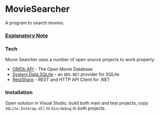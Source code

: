 # MovieSearcher
A program to search movies.

### [Explanatory Note]

### Tech

Movie Searcher uses a number of open source projects to work properly:

* [OMDb API] - The Open Movie Database
* [System.Data.SQLite] - an `ADO.NET` provider for SQLite
* [RestSharp] - REST and HTTP API Client for .NET

### Installation

Open solution in Visual Studio, build both main and test projects, copy `SQLite.Interop.dll` to `bin/debug` in both projects.

[OMDb API]: <http://www.omdbapi.com/>
[System.Data.SQLite]: <https://system.data.sqlite.org/index.html/doc/trunk/www/index.wiki>
[RestSharp]: <http://restsharp.org/>
[Explanatory Note]: <https://github.com/GromkovskayaNatasha/MovieSearcher/raw/master/Explanatory_Note.pdf>